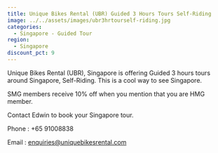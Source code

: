 ```yaml
---
title: Unique Bikes Rental (UBR) Guided 3 Hours Tours Self-Riding
image: ../../assets/images/ubr3hrtourself-riding.jpg
categories:
  - Singapore - Guided Tour
region:
  - Singapore
discount_pct: 9
---
```


Unique Bikes Rental (UBR), Singapore is offering Guided 3 hours tours around Singapore, Self-Riding. This is a cool way to see Singapore.

SMG members receive 10% off when you mention that you are HMG member.

Contact Edwin to book your Singapore tour.

Phone : +65 91008838

Email : enquiries@uniquebikesrental.com
